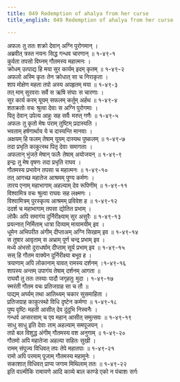 ```yaml
---
title: 049 Redemption of ahalya from her curse
title_english: 049 Redemption of ahalya from her curse

---
```

अफलः तु ततः शक्रो देवान् अग्नि पुरोगमान् ।  
अब्रवीत् त्रस्त नयनः सिद्ध गन्धव चारणान् ॥ १-४९-१  
कुर्वता तपसो विघ्नम् गौतमस्य महात्मनः ।  
क्रोधम् उत्पाद्य हि मया सुर कार्यम् इदम् कृतम् ॥ १-४९-२  
अफलो अस्मि कृतः तेन क्रोधात् सा च निराकृता ।  
शाप मोक्षेण महता तपो अस्य अपहृतम् मया ॥ १-४९-३  
तत् माम् सुरवराः सर्वे स ऋषि संघाः स चारणाः ।  
सुर कार्य करम् यूयम् सफलम् कर्तुम् अर्हथ ॥ १-४९-४  
शतक्रतोः वचः श्रुत्वा देवाः स अग्नि पुरोगमाः ।  
पितृ देवान् उपेत्य आहुः सह सर्वैः मरुत् गणैः ॥ १-४९-५  
अफलः तु कृतो मेषः पराम् तुष्टिम् प्रदास्यति ।  
भवताम् हर्षणार्थाय ये च दास्यन्ति मानवाः ।  
अक्षयम् हि फलम् तेषाम् यूयम् दास्यथ पुष्कलम् ॥ १-४९-७  
तदा प्रभृति काकुत्स्थ पितृ देवाः समागताः ।  
अफलान् भुंजते मेषान् फलैः तेषाम् अयोजयन् ॥ १-४९-९  
इन्द्रः तु मेष वृषणः तदा प्रभृति राघव ।  
गौतमस्य प्रभावेन तपसा च महात्मनः ॥ १-४९-१०  
तत् आगच्छ महातेज आश्रमम् पुण्य कर्मणः ।  
तारय एनाम् महाभागाम् अहल्याम् देव रूपिणीम् ॥ १-४९-११  
विश्वामित्र वचः श्रुत्वा राघवः सह लक्ष्मणः ।  
विश्वामित्रम् पुरस्कृत्य आश्रमम् प्रविवेश ह ॥ १-४९-१२  
ददर्श च महाभागाम् तपसा द्योतित प्रभाम् ।  
लोकैः अपि समागंय दुर्निरीक्ष्याम् सुर असुरैः ॥ १-४९-१३  
प्रयत्नात् निर्मिताम् धात्रा दिव्याम् मायामयीम् इव ।  
धूमेन अभिपरीत अंगीम् दीप्ताअम् अग्नि सिखाम् इव ॥ १-४९-१४  
स तुषार आवृताम् स अभ्राम् पूर्ण चन्द्र प्रभाम् इव ।  
मध्ये अंभसो दुराधर्षाम् दीप्ताम् सूर्य प्रभाम् इव ॥ १-४९-१५  
सस् हि गौतम वाक्येन दुर्निरीक्ष्या बभूव ह ।  
त्रयाणाम् अपि लोकानाम् यावत् रामस्य दर्शनम् ।१-४९-१६  
शापस्य अन्तम् उपागंय तेषाम् दर्शनम् आगता ॥  
राघवौ तु ततः तस्याः पादौ जगृहतुः मुदा । १-४९-१७  
स्मरंती गौतम वचः प्रतिजग्राह सा च तौ ॥  
पाद्यम् अर्घ्यम् तथा आतिथ्यम् चकार सुसमाहिता ।  
प्रतिजग्राह काकुत्स्थो विधि दृष्टेन कर्मणा ॥ १-४९-१८  
पुष्प वृष्टिः महती आसीत् देव दुंदुभि निस्वनैः ।  
गन्धर्व अप्सरसाम् च एव महान् आसीत् समुत्सवः ॥ १-४९-१९  
साधु साधु इति देवाः ताम् अहल्याम् समपूजयन् ।  
तपो बल विशुद्ध अंगीम् गौतमस्य वश अनुगाम् ॥ १-४९-२०  
गौतमो अपि महातेजा अहल्या सहितः सुखी ।  
रामम् संपूज्य विधिवत् तपः तेपे महातपाः ॥ १-४९-२१  
रामो अपि परमाम् पूजाम् गौतमस्य महामुनेः ।  
सकाशात् विधिवत् प्राप्य जगाम मिथिलाम् ततः ॥ १-४९-२२  
इति वाल्मीकि रामायणे आदि काव्ये बाल काण्डे एको न पंचाशः सर्गः